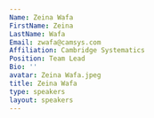 ```yaml
---
Name: Zeina Wafa
FirstName: Zeina
LastName: Wafa
Email: zwafa@camsys.com
Affiliation: Cambridge Systematics
Position: Team Lead
Bio: ''
avatar: Zeina Wafa.jpeg
title: Zeina Wafa
type: speakers
layout: speakers
---
```

